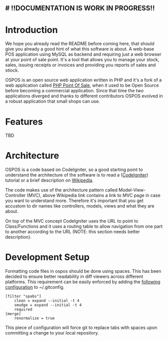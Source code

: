 ## # !!DOCUMENTATION IS WORK IN PROGRESS!!

# Introduction

We hope you already read the README before coming here, that should give you already a good hint of what this software is about.
A web-base POS application using MySQL as backend and requiring just a web browser at your point of sale point.
It's a tool that allows you to manage your stock, sales, issuing receipts or invoices and providing you reports of sales and stiock.

OSPOS is an open source web application written in PHP and it's a fork of a web application called [PHP Point Of Sale](https://github.com/daN4cat/PHP-Point-Of-Sale), when it used to be Open Source before becoming a commercial application.
Since that time the two applications diverged and thanks to different contributors OSPOS evolved in a robust application that small shops can use.

# Features

TBD

# Architecture

OSPOS is a code based on CodeIgniter, so a good starting point to understand the architecture of the software is to read a ([CodeIgniter](http://www.codeigniter.com/)) tutorial or a brief description on [Wikipedia](https://en.wikipedia.org/wiki/CodeIgniter).

The code makes use of the architecture pattern called Model-View-Controller (MVC), above Wikipedia link contains a link to MVC page in case you want to understand more.
Therefore it's important that you get accustom to dir names like controllers, models, views and what they are about.

On top of the MVC concept CodeIgniter uses the URL to point to Class/Functions and it uses a routing table to allow navigation from one part to another according to the URL (NOTE: this section needs better description).

# Development Setup
Formatting code files in ospos should be done using spaces. This has been decided to ensure better readability in diff viewers across different platforms. This requirement can be easily enforced by adding the [following configuration](https://gist.github.com/eevee/6721177) to ~/.gitconfig.
    
    [filter "spabs"]
        clean = expand --initial -t 4
        smudge = expand --initial -t 4
        required
    [merge]
        renormalize = true

This piece of configuration will force git to replace tabs with spaces upon committing a change to your local repository.